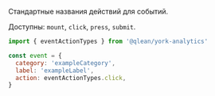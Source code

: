 Стандартные названия действий для событий.

Доступны: `mount`, `click`, `press`, `submit`.

```js static
import { eventActionTypes } from '@qlean/york-analytics'

const event = {
  category: 'exampleCategory',
  label: 'exampleLabel',
  action: eventActionTypes.click,
}
```


